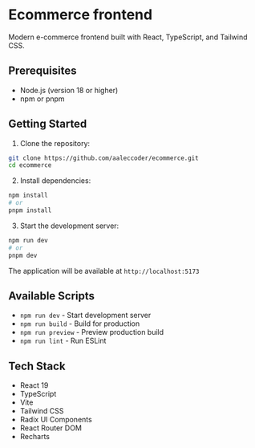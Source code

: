 # Ecommerce frontend

Modern e-commerce frontend built with React, TypeScript, and Tailwind CSS.

## Prerequisites

- Node.js (version 18 or higher)
- npm or pnpm

## Getting Started

1. Clone the repository:
```bash
git clone https://github.com/aaleccoder/ecommerce.git
cd ecommerce
```

2. Install dependencies:
```bash
npm install
# or
pnpm install
```

3. Start the development server:
```bash
npm run dev
# or
pnpm dev
```

The application will be available at `http://localhost:5173`

## Available Scripts

- `npm run dev` - Start development server
- `npm run build` - Build for production
- `npm run preview` - Preview production build
- `npm run lint` - Run ESLint

## Tech Stack

- React 19
- TypeScript
- Vite
- Tailwind CSS
- Radix UI Components
- React Router DOM
- Recharts


